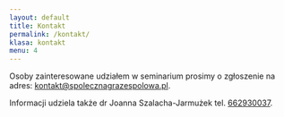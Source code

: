 ```yaml
---
layout: default
title: Kontakt
permalink: /kontakt/
klasa: kontakt
menu: 4
---
```


Osoby zainteresowane udziałem w seminarium prosimy o zgłoszenie na adres: <a href="&#x6d;&#97;&#x69;&#000108;&#x74;&#000111;&#x3a;&#x6b;&#x6f;&#000110;&#x74;&#x61;&#x6b;&#x74;&#00064;&#115;&#x70;&#000111;&#x6c;&#x65;&#x63;&#x7a;&#000110;&#97;&#x67;&#000114;&#x61;&#x7a;&#101;&#000115;&#000112;&#x6f;&#108;&#111;&#000119;&#97;&#x2e;&#112;&#108;">&#000107;&#x6f;&#x6e;&#000116;&#x61;&#x6b;&#116;&#64;&#x73;&#112;&#000111;&#x6c;&#000101;&#x63;&#122;&#000110;&#97;&#000103;&#114;&#x61;&#x7a;&#101;&#x73;&#112;&#x6f;&#x6c;&#x6f;&#x77;&#97;&#00046;&#x70;&#108;</a>.

Informacji udziela także dr Joanna Szalacha-Jarmużek tel. <a href="tel:662930037">662930037</a>.